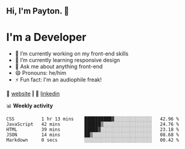 ## Hi, I'm Payton. 👋
# I'm a Developer

- 🔭 I’m currently working on my front-end skills
- 🌱 I’m currently learning responsive design
- 💬 Ask me about anything front-end
- 😄 Pronouns: he/him
- ⚡ Fun fact: I'm an audiophile freak!

🏡 [website][website] **|**
👔 [linkedin][linkedin]

📊 **Weekly activity**
<!--START_SECTION:waka-->
```text
CSS          1 hr 13 mins    ██████████▓░░░░░░░░░░░░░░   42.96 % 
JavaScript   42 mins         ██████▒░░░░░░░░░░░░░░░░░░   24.76 % 
HTML         39 mins         █████▓░░░░░░░░░░░░░░░░░░░   23.18 % 
JSON         14 mins         ██▒░░░░░░░░░░░░░░░░░░░░░░   08.68 % 
Markdown     0 secs          ░░░░░░░░░░░░░░░░░░░░░░░░░   00.42 % 
```
<!--END_SECTION:waka-->

[website]: https://payton-burr.github.io
[linkedin]: https://www.linkedin.com/in/payton-burr

